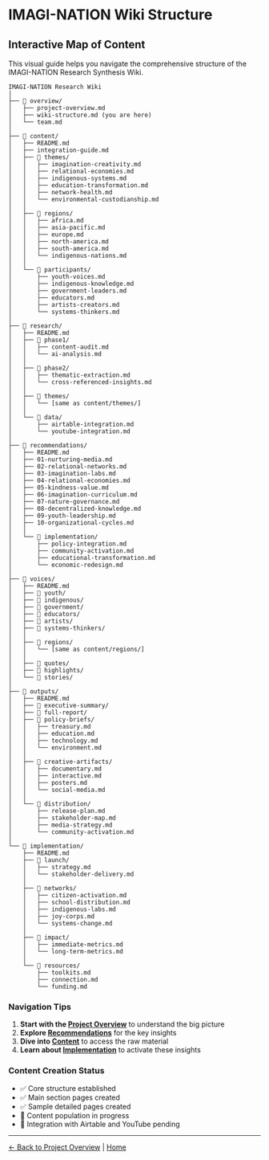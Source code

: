 # IMAGI-NATION Wiki Structure
## Interactive Map of Content

This visual guide helps you navigate the comprehensive structure of the IMAGI-NATION Research Synthesis Wiki.

```
IMAGI-NATION Research Wiki
│
├── 📁 overview/
│   ├── project-overview.md
│   ├── wiki-structure.md (you are here)
│   └── team.md
│
├── 📁 content/
│   ├── README.md
│   ├── integration-guide.md
│   ├── 📁 themes/
│   │   ├── imagination-creativity.md
│   │   ├── relational-economies.md
│   │   ├── indigenous-systems.md
│   │   ├── education-transformation.md
│   │   ├── network-health.md
│   │   └── environmental-custodianship.md
│   │
│   ├── 📁 regions/
│   │   ├── africa.md
│   │   ├── asia-pacific.md
│   │   ├── europe.md
│   │   ├── north-america.md
│   │   ├── south-america.md
│   │   └── indigenous-nations.md
│   │
│   └── 📁 participants/
│       ├── youth-voices.md
│       ├── indigenous-knowledge.md
│       ├── government-leaders.md
│       ├── educators.md
│       ├── artists-creators.md
│       └── systems-thinkers.md
│
├── 📁 research/
│   ├── README.md
│   ├── 📁 phase1/
│   │   ├── content-audit.md
│   │   └── ai-analysis.md
│   │
│   ├── 📁 phase2/
│   │   ├── thematic-extraction.md
│   │   └── cross-referenced-insights.md
│   │
│   ├── 📁 themes/
│   │   └── [same as content/themes/]
│   │
│   └── 📁 data/
│       ├── airtable-integration.md
│       └── youtube-integration.md
│
├── 📁 recommendations/
│   ├── README.md
│   ├── 01-nurturing-media.md
│   ├── 02-relational-networks.md
│   ├── 03-imagination-labs.md
│   ├── 04-relational-economies.md
│   ├── 05-kindness-value.md
│   ├── 06-imagination-curriculum.md
│   ├── 07-nature-governance.md
│   ├── 08-decentralized-knowledge.md
│   ├── 09-youth-leadership.md
│   ├── 10-organizational-cycles.md
│   │
│   └── 📁 implementation/
│       ├── policy-integration.md
│       ├── community-activation.md
│       ├── educational-transformation.md
│       └── economic-redesign.md
│
├── 📁 voices/
│   ├── README.md
│   ├── 📁 youth/
│   ├── 📁 indigenous/
│   ├── 📁 government/
│   ├── 📁 educators/
│   ├── 📁 artists/
│   ├── 📁 systems-thinkers/
│   │
│   ├── 📁 regions/
│   │   └── [same as content/regions/]
│   │
│   ├── 📁 quotes/
│   ├── 📁 highlights/
│   └── 📁 stories/
│
├── 📁 outputs/
│   ├── README.md
│   ├── 📁 executive-summary/
│   ├── 📁 full-report/
│   ├── 📁 policy-briefs/
│   │   ├── treasury.md
│   │   ├── education.md
│   │   ├── technology.md
│   │   └── environment.md
│   │
│   ├── 📁 creative-artifacts/
│   │   ├── documentary.md
│   │   ├── interactive.md
│   │   ├── posters.md
│   │   └── social-media.md
│   │
│   └── 📁 distribution/
│       ├── release-plan.md
│       ├── stakeholder-map.md
│       ├── media-strategy.md
│       └── community-activation.md
│
└── 📁 implementation/
    ├── README.md
    ├── 📁 launch/
    │   ├── strategy.md
    │   └── stakeholder-delivery.md
    │
    ├── 📁 networks/
    │   ├── citizen-activation.md
    │   ├── school-distribution.md
    │   ├── indigenous-labs.md
    │   ├── joy-corps.md
    │   └── systems-change.md
    │
    ├── 📁 impact/
    │   ├── immediate-metrics.md
    │   └── long-term-metrics.md
    │
    └── 📁 resources/
        ├── toolkits.md
        ├── connection.md
        └── funding.md
```

### Navigation Tips

1. **Start with the [Project Overview](./project-overview.md)** to understand the big picture
2. **Explore [Recommendations](../recommendations/README.md)** for the key insights
3. **Dive into [Content](../content/README.md)** to access the raw material
4. **Learn about [Implementation](../implementation/README.md)** to activate these insights

### Content Creation Status

- ✅ Core structure established
- ✅ Main section pages created
- ✅ Sample detailed pages created
- 🔄 Content population in progress
- 📝 Integration with Airtable and YouTube pending

---
[← Back to Project Overview](./project-overview.md) | [Home](../README.md)